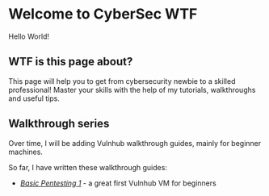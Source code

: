 # Welcome to CyberSec WTF

Hello World!

## WTF is this page about?

This page will help you to get from cybersecurity newbie to a skilled professional! Master your skills with the help of my tutorials, walkthroughs and useful tips.

## Walkthrough series

Over time, I will be adding Vulnhub walkthrough guides, mainly for beginner machines.

So far, I have written these walkthrough guides:

- [_Basic Pentesting 1_](/walkthrough/basic-pentesting-1) - a great first Vulnhub VM for beginners
